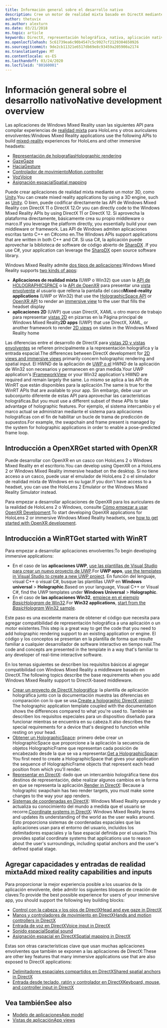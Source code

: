 ```yaml
---
title: Información general sobre el desarrollo nativo
description: Cree un motor de realidad mixta basado en DirectX mediante las API de realidad mixta de Windows directamente.
author: thetuvix
ms.author: alexturn
ms.date: 03/21/2018
ms.topic: article
keywords: DirectX, representación holográfica, nativa, aplicación nativa, WinRT, aplicación WinRT, API de plataforma, motor personalizado, middleware
ms.openlocfilehash: 5c61739ea6c90b4547c5c9927cf2129304650926
ms.sourcegitcommit: 9de2cb11321e6517db69e8c93459a205900a2174
ms.translationtype: MT
ms.contentlocale: es-ES
ms.lasthandoff: 03/24/2020
ms.locfileid: "80160001"
---
```

# <a name="native-development-overview"></a><span data-ttu-id="2342d-104">Información general sobre el desarrollo nativo</span><span class="sxs-lookup"><span data-stu-id="2342d-104">Native development overview</span></span>

<span data-ttu-id="2342d-105">Las aplicaciones de Windows Mixed Reality usan las siguientes API para compilar experiencias de [realidad mixta](mixed-reality.md) para HoloLens y otros auriculares envolventes:</span><span class="sxs-lookup"><span data-stu-id="2342d-105">Windows Mixed Reality applications use the following APIs to build [mixed-reality](mixed-reality.md) experiences for HoloLens and other immersive headsets:</span></span>

 - [<span data-ttu-id="2342d-106">Representación de holografías</span><span class="sxs-lookup"><span data-stu-id="2342d-106">Holographic rendering</span></span>](rendering.md)
 - [<span data-ttu-id="2342d-107">Gaze</span><span class="sxs-lookup"><span data-stu-id="2342d-107">Gaze</span></span>](gaze-and-commit.md)
 - [<span data-ttu-id="2342d-108">Hacia</span><span class="sxs-lookup"><span data-stu-id="2342d-108">Gesture</span></span>](gaze-and-commit.md#composite-gestures)
 - [<span data-ttu-id="2342d-109">Controlador de movimiento</span><span class="sxs-lookup"><span data-stu-id="2342d-109">Motion controller</span></span>](motion-controllers.md)
 - [<span data-ttu-id="2342d-110">Voz</span><span class="sxs-lookup"><span data-stu-id="2342d-110">Voice</span></span>](voice-input.md)
 - [<span data-ttu-id="2342d-111">Asignación espacial</span><span class="sxs-lookup"><span data-stu-id="2342d-111">Spatial mapping</span></span>](spatial-mapping.md)

<span data-ttu-id="2342d-112">Puede crear aplicaciones de realidad mixta mediante un motor 3D, como [Unity](unity-development-overview.md).</span><span class="sxs-lookup"><span data-stu-id="2342d-112">You can create mixed reality applications by using a 3D engine, such as [Unity](unity-development-overview.md).</span></span> <span data-ttu-id="2342d-113">O bien, puede codificar directamente las API de Windows Mixed Reality con DirectX 11 o DirectX 12.</span><span class="sxs-lookup"><span data-stu-id="2342d-113">Or you can directly code to the Windows Mixed Reality APIs by using DirectX 11 or DirectX 12.</span></span> <span data-ttu-id="2342d-114">Si aprovecha la plataforma directamente, básicamente crea su propio middleware o marco.</span><span class="sxs-lookup"><span data-stu-id="2342d-114">If you leverage the platform directly, you essentially build your own middleware or framework.</span></span> <span data-ttu-id="2342d-115">Las API de Windows admiten aplicaciones escritas tanto C++ en C#como en.</span><span class="sxs-lookup"><span data-stu-id="2342d-115">The Windows APIs support applications that are written in both C++ and C#.</span></span> <span data-ttu-id="2342d-116">Si usa C#, la aplicación puede aprovechar la biblioteca de software de código abierto de [SharpDX](https://sharpdx.org/) .</span><span class="sxs-lookup"><span data-stu-id="2342d-116">If you use C#, your application can leverage the [SharpDX](https://sharpdx.org/) open source software library.</span></span>

<span data-ttu-id="2342d-117">Windows Mixed Reality admite [dos tipos de aplicaciones](app-views.md):</span><span class="sxs-lookup"><span data-stu-id="2342d-117">Windows Mixed Reality supports [two kinds of apps](app-views.md):</span></span>
* <span data-ttu-id="2342d-118">**Aplicaciones de realidad mixta** (UWP o Win32) que usan la [API de HOLOGRAPHICSPACE](getting-a-holographicspace.md) o la [API de OpenXR](openxr.md) para presentar una [vista envolvente](app-views.md) al usuario que rellena la pantalla del casco</span><span class="sxs-lookup"><span data-stu-id="2342d-118">**Mixed-reality applications** (UWP or Win32) that use the [HolographicSpace API](getting-a-holographicspace.md) or [OpenXR API](openxr.md) to render an [immersive view](app-views.md) to the user that fills the headset display</span></span>
* <span data-ttu-id="2342d-119">**aplicaciones 2D** (UWP) que usan DirectX, XAML u otro marco de trabajo para representar [vistas 2D](app-views.md#2d-views) en pizarras en la Página principal de Windows Mixed Reality</span><span class="sxs-lookup"><span data-stu-id="2342d-119">**2D apps** (UWP) that use DirectX, XAML, or another framework to render [2D views](app-views.md#2d-views) on slates in the Windows Mixed Reality home</span></span>

<span data-ttu-id="2342d-120">Las diferencias entre el desarrollo de DirectX para [vistas 2D y vistas envolventes](app-views.md) se refieren principalmente a la representación holográfica y la entrada espacial.</span><span class="sxs-lookup"><span data-stu-id="2342d-120">The differences between DirectX development for [2D views and immersive views](app-views.md) primarily concern holographic rendering and spatial input.</span></span> <span data-ttu-id="2342d-121">El HWND de la aplicación de [UWP o el](https://msdn.microsoft.com/library/windows/apps/windows.applicationmodel.core.iframeworkview.aspx) HWND de la aplicación de Win32 son necesarios y permanecen en gran medida.</span><span class="sxs-lookup"><span data-stu-id="2342d-121">Your UWP application's [IFrameworkView](https://msdn.microsoft.com/library/windows/apps/windows.applicationmodel.core.iframeworkview.aspx) or your Win32 application's HWND are required and remain largely the same.</span></span> <span data-ttu-id="2342d-122">Lo mismo se aplica a las API de WinRT que están disponibles para la aplicación.</span><span class="sxs-lookup"><span data-stu-id="2342d-122">The same is true for the WinRT APIs that are available to your app.</span></span> <span data-ttu-id="2342d-123">Sin embargo, debe usar un subconjunto diferente de estas API para aprovechar las características holográficas.</span><span class="sxs-lookup"><span data-stu-id="2342d-123">But you must use a different subset of these APIs to take advantage of holographic features.</span></span> <span data-ttu-id="2342d-124">Por ejemplo, el sistema intercambio y el marco actual se administran mediante el sistema para aplicaciones holográficas con el fin de habilitar un bucle de trama de predicción de supuestos.</span><span class="sxs-lookup"><span data-stu-id="2342d-124">For example, the swapchain and frame present is managed by the system for holographic applications in order to enable a pose-predicted frame loop.</span></span>

## <a name="get-started-with-openxr"></a><span data-ttu-id="2342d-125">Introducción a OpenXR</span><span class="sxs-lookup"><span data-stu-id="2342d-125">Get started with OpenXR</span></span>

<span data-ttu-id="2342d-126">Puede desarrollar con OpenXR en un casco con HoloLens 2 o Windows Mixed Reality en el escritorio.</span><span class="sxs-lookup"><span data-stu-id="2342d-126">You can develop using OpenXR on a HoloLens 2 or Windows Mixed Reality immersive headset on the desktop.</span></span>  <span data-ttu-id="2342d-127">Si no tiene acceso a un casco, puede usar el emulador de HoloLens 2 o el simulador de realidad mixta de Windows en su lugar.</span><span class="sxs-lookup"><span data-stu-id="2342d-127">If you don't have access to a headset, you can use the HoloLens 2 Emulator or the Windows Mixed Reality Simulator instead.</span></span>

<span data-ttu-id="2342d-128">Para empezar a desarrollar aplicaciones de OpenXR para los auriculares de la realidad de HoloLens 2 o Windows, consulte [Cómo empezar a usar OpenXR Development](openxr-getting-started.md).</span><span class="sxs-lookup"><span data-stu-id="2342d-128">To start developing OpenXR applications for HoloLens 2 or immersive Windows Mixed Reality headsets, see [how to get started with OpenXR development](openxr-getting-started.md).</span></span>

## <a name="get-started-with-winrt"></a><span data-ttu-id="2342d-129">Introducción a WinRT</span><span class="sxs-lookup"><span data-stu-id="2342d-129">Get started with WinRT</span></span>

<span data-ttu-id="2342d-130">Para empezar a desarrollar aplicaciones envolventes:</span><span class="sxs-lookup"><span data-stu-id="2342d-130">To begin developing immersive applications:</span></span>
* <span data-ttu-id="2342d-131">En el caso de las **aplicaciones UWP**, [use las plantillas de Visual Studio para crear un nuevo proyecto de UWP](creating-a-holographic-directx-project.md).</span><span class="sxs-lookup"><span data-stu-id="2342d-131">For **UWP apps**, [use the templates in Visual Studio to create a new UWP project](creating-a-holographic-directx-project.md).</span></span> <span data-ttu-id="2342d-132">En función del lenguaje, visual C++ o visual C#, busque las plantillas UWP en **Windows universal** > **Holographic**.</span><span class="sxs-lookup"><span data-stu-id="2342d-132">Based on your language, Visual C++ or Visual C#, find the UWP templates under **Windows Universal** > **Holographic**.</span></span>
* <span data-ttu-id="2342d-133">En el caso de **las aplicaciones Win32**, [empiece en el ejemplo *BasicHologram* de Win32](creating-a-holographic-directx-project.md#creating-a-win32-project).</span><span class="sxs-lookup"><span data-stu-id="2342d-133">For **Win32 applications**, [start from the *BasicHologram* Win32 sample](creating-a-holographic-directx-project.md#creating-a-win32-project).</span></span>

<span data-ttu-id="2342d-134">Este paso es una excelente manera de obtener el código que necesita para agregar compatibilidad de representación holográfica a una aplicación o un motor existentes.</span><span class="sxs-lookup"><span data-stu-id="2342d-134">This step is a great way to get the code that you need to add holographic rendering support to an existing application or engine.</span></span> <span data-ttu-id="2342d-135">El código y los conceptos se presentan en la plantilla de forma que resulte familiar a cualquier desarrollador de software interactivo en tiempo real.</span><span class="sxs-lookup"><span data-stu-id="2342d-135">The code and concepts are presented in the template in a way that's familiar to any developer of real-time interactive software.</span></span>

<span data-ttu-id="2342d-136">En los temas siguientes se describen los requisitos básicos al agregar compatibilidad con Windows Mixed Reality a middleware basado en DirectX.</span><span class="sxs-lookup"><span data-stu-id="2342d-136">The following topics describe the base requirements when you add Windows Mixed Reality support to DirectX-based middleware.</span></span>

* <span data-ttu-id="2342d-137">[Crear un proyecto de DirectX holográfica](creating-a-holographic-directx-project.md): la plantilla de aplicación holográfica junto con la documentación muestra las diferencias en comparación con lo que se usa.</span><span class="sxs-lookup"><span data-stu-id="2342d-137">[Create a holographic DirectX project](creating-a-holographic-directx-project.md): The holographic application template coupled with the documentation shows the differences compared to what you're used to.</span></span> <span data-ttu-id="2342d-138">También se describen los requisitos especiales para un dispositivo diseñado para funcionar mientras se encuentra en su cabeza.</span><span class="sxs-lookup"><span data-stu-id="2342d-138">It also describes the special requirements for a device that's designed to function while resting on your head.</span></span>
* <span data-ttu-id="2342d-139">[Obtener un HolographicSpace](getting-a-holographicspace.md): primero debe crear un HolographicSpace que proporcione a la aplicación la secuencia de objetos HolographicFrame que representan cada posición de encabezado desde la que se va a representar.</span><span class="sxs-lookup"><span data-stu-id="2342d-139">[Get a HolographicSpace](getting-a-holographicspace.md): You first need to create a HolographicSpace that gives your application the sequence of HolographicFrame objects that represent each head position from which you'll render.</span></span>
* <span data-ttu-id="2342d-140">[Representar en DirectX](rendering-in-directx.md): dado que un intercambio holográfica tiene dos destinos de representación, debe realizar algunos cambios en la forma en que se representa la aplicación.</span><span class="sxs-lookup"><span data-stu-id="2342d-140">[Render in DirectX](rendering-in-directx.md): Because a holographic swapchain has two render targets, you must make some changes to the way your app renders.</span></span>
* <span data-ttu-id="2342d-141">[Sistemas de coordenadas en DirectX](coordinate-systems-in-directx.md): Windows Mixed Reality aprende y actualiza su conocimiento del mundo a medida que el usuario se recorre.</span><span class="sxs-lookup"><span data-stu-id="2342d-141">[Coordinate systems in DirectX](coordinate-systems-in-directx.md): Windows Mixed Reality learns and updates its understanding of the world as the user walks around.</span></span> <span data-ttu-id="2342d-142">Esto proporciona sistemas de coordenadas espaciales que las aplicaciones usan para el entorno del usuario, incluidos los delimitadores espaciales y la fase espacial definida por el usuario.</span><span class="sxs-lookup"><span data-stu-id="2342d-142">This provides spatial coordinate systems that applications use to reason about the user's surroundings, including spatial anchors and the user's defined spatial stage.</span></span>

## <a name="add-mixed-reality-capabilities-and-inputs"></a><span data-ttu-id="2342d-143">Agregar capacidades y entradas de realidad mixta</span><span class="sxs-lookup"><span data-stu-id="2342d-143">Add mixed reality capabilities and inputs</span></span>

<span data-ttu-id="2342d-144">Para proporcionar la mejor experiencia posible a los usuarios de la aplicación envolvente, debe admitir los siguientes bloques de creación de claves:</span><span class="sxs-lookup"><span data-stu-id="2342d-144">To provide the best possible experience for users of your immersive app, you should support the following key building blocks:</span></span>

* [<span data-ttu-id="2342d-145">Control con la cabeza y los ojos de DirectX</span><span class="sxs-lookup"><span data-stu-id="2342d-145">Head and eye gaze in DirectX</span></span>](gaze-in-directx.md)
* [<span data-ttu-id="2342d-146">Manos y controladores de movimiento en DirectX</span><span class="sxs-lookup"><span data-stu-id="2342d-146">Hands and motion controllers in DirectX</span></span>](hands-and-motion-controllers-in-directx.md)
* [<span data-ttu-id="2342d-147">Entrada de voz en DirectX</span><span class="sxs-lookup"><span data-stu-id="2342d-147">Voice input in DirectX</span></span>](voice-input-in-directx.md)
* [<span data-ttu-id="2342d-148">Sonido espacial</span><span class="sxs-lookup"><span data-stu-id="2342d-148">Spatial sound</span></span>](https://docs.microsoft.com/windows/win32/coreaudio/spatial-sound)
* [<span data-ttu-id="2342d-149">Asignación espacial en DirectX</span><span class="sxs-lookup"><span data-stu-id="2342d-149">Spatial mapping in DirectX</span></span>](spatial-mapping-in-directx.md)

<span data-ttu-id="2342d-150">Estas son otras características clave que usan muchas aplicaciones envolventes que también se exponen a las aplicaciones de DirectX:</span><span class="sxs-lookup"><span data-stu-id="2342d-150">These are other key features that many immersive applications use that are also exposed to DirectX applications:</span></span>

* [<span data-ttu-id="2342d-151">Delimitadores espaciales compartidos en DirectX</span><span class="sxs-lookup"><span data-stu-id="2342d-151">Shared spatial anchors in DirectX</span></span>](shared-spatial-anchors-in-directx.md)
* [<span data-ttu-id="2342d-152">Entrada desde teclado, ratón y controlador en DirectX</span><span class="sxs-lookup"><span data-stu-id="2342d-152">Keyboard, mouse, and controller input in DirectX</span></span>](keyboard-mouse-and-controller-input-in-directx.md)

## <a name="see-also"></a><span data-ttu-id="2342d-153">Vea también</span><span class="sxs-lookup"><span data-stu-id="2342d-153">See also</span></span>
* [<span data-ttu-id="2342d-154">Modelo de aplicaciones</span><span class="sxs-lookup"><span data-stu-id="2342d-154">App model</span></span>](app-model.md)
* [<span data-ttu-id="2342d-155">Vistas de aplicación</span><span class="sxs-lookup"><span data-stu-id="2342d-155">App views</span></span>](app-views.md)
